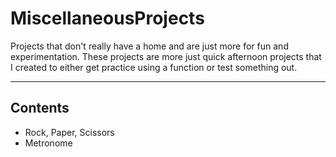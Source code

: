 # MiscellaneousProjects
Projects that don't really have a home and are just more for fun and experimentation. These projects are more just quick afternoon projects that I created to either get practice using a function or test something out.

---
## Contents
- Rock, Paper, Scissors
- Metronome
